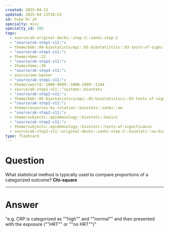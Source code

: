 ```yaml
---
created: 2025-04-13
updated: 2025-04-13T10:53
id: hsbw`0<`yh
specialty: misc
specialty_id: 202
tags:
  - source/ak-original-decks::step-2::zanki-step-2
  - "source/ak-step1-v11:": 
  - theme/b&b::04-biostatists/epi::01-biostatistics::03-tests-of-significance
  - "source/ak-step1-v11:": 
  - theme/nbme::22
  - "source/ak-step1-v11:": 
  - theme/nbme::26
  - "source/ak-step1-v11:": 
  - source/ome-banner
  - "source/ak-step1-v11:": 
  - theme/uworld::1000-9999::1000-1999::1184
  - source/ak-step1-v11::^systems::biostats
  - "source/ak-step2-v11:": 
  - theme/b&b::05-biostatistics/epi::01-biostatistics::03-tests-of-significance
  - "source/ak-step2-v11:": 
  - theme/resources-by-rotation::biostats::zanki::uw
  - "source/ak-step2-v11:": 
  - theme/subjects::epidemiology::biostats::basics
  - "source/ak-step2-v11:": 
  - theme/subjects::epidemiology::biostats::tests-of-significance
  - source/ak-step2-v11::original-decks::zanki-step-2::biostats::uw-biostats
type: flashcard
---
```


# Question
What statistical method is typically used to compare proportions of a categorized outcome?   **Chi-square**

---

# Answer
"e.g. CRP is categorized as ""high"" and ""normal"" and then presented with the exposure (""HRT"" or ""no HRT"")"
